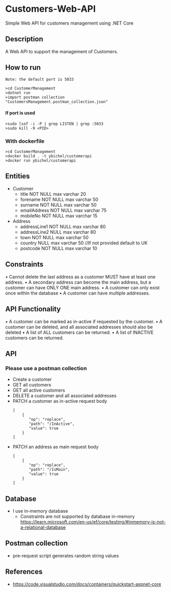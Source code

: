 # Customers-Web-API
Simple Web API for customers management using .NET Core

## Description
A Web API to support the management of Customers.

## How to run
    Note: the default port is 5033

    >cd CustomerManagement
    >dotnet run
    >import postman collection "CustomersManagement.postman_collection.json"
#### If port is used
    >sudo lsof -i -P | grep LISTEN | grep :5033
    >sudo kill -9 <PID>

### With dockerfile
    >cd CustomerManagement
    >docker build . -t ybichel/customerapi
    >docker run ybichel/customerapi


## Entities
- Customer
    - title NOT NULL max varchar 20
    - forename NOT NULL max varchar 50
    - surname NOT NULL max varchar 50
    - emailAddress NOT NULL max varchar 75
    - mobileNo NOT NULL max varchar 15
- Address
    - addressLine1 NOT NULL max varchar 80
    - addressLine2 NULL max varchar 80
    - town NOT NULL max varchar 50
    - country NULL max varchar 50 //If not provided default to UK
    - postcode NOT NULL max varchar 10

## Constraints
• Cannot delete the last address as a customer MUST have at least one address.
• A secondary address can become the main address, but a customer can have ONLY ONE main address.
• A customer can only exist once within the database
• A customer can have multiple addresses.

## API Functionality
• A customer can be marked as in-active if requested by the customer.
• A customer can be deleted, and all associated addresses should also be deleted
• A list of ALL customers can be returned.
• A list of INACTIVE customers can be returned.

## API
### Please use a postman collection

- Create a customer
- GET all customers
- GET all active customers
- DELETE a customer and all associated addresses
- PATCH a customer as in-active
    request body
    ```
    [     
        {       
           "op": "replace",       
           "path": "/InActive",       
           "value": true
        }
    ]
    ```
- PATCH an address as main
    request body
    ```
    [     
        {       
           "op": "replace",       
           "path": "/IsMain",       
           "value": true
        } 
    ]
    ```

## Database
- I use in-memory database
    - Constraints are not supported by database in-memory
    https://learn.microsoft.com/en-us/ef/core/testing/#inmemory-is-not-a-relational-database 


## Postman collection
- pre-request script generates random string values

## References
- https://code.visualstudio.com/docs/containers/quickstart-aspnet-core 